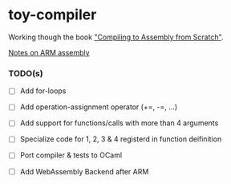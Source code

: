 # toy-compiler
Working though the book ["Compiling to Assembly from Scratch"](https://keleshev.com/compiling-to-assembly-from-scratch/).

[Notes on ARM assembly](./ARM.md)

### TODO(s)

- [ ] Add for-loops
- [ ] Add operation-assignment operator (+=, -=, ...)
- [ ] Add support for functions/calls with more than 4 arguments
- [ ] Specialize code for 1, 2, 3 & 4 registerd in function deifinition


- [ ] Port compiler & tests to OCaml
- [ ] Add WebAssembly Backend after ARM